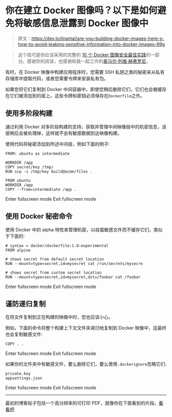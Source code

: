 # 你在建立 Docker 图像吗？以下是如何避免将敏感信息泄露到 Docker 图像中

> 原文：<https://dev.to/lirantal/are-you-building-docker-images-here-s-how-to-avoid-leaking-sensitive-information-into-docker-images-99g>

> 这个技巧是你应该采用的完整的 [10 个 Docker 图像安全最佳实践](https://snyk.io/blog/10-docker-image-security-best-practices/)的一部分。感谢你的阅读，也感谢和我一起工作的[奥马尔·列维·赫弗罗尼](https://twitter.com/omerlh)。

有时，在 Docker 映像中构建应用程序时，您需要 SSH 私钥之类的秘密来从私有存储库中提取代码，或者您需要令牌来安装私有包。

如果您将它们复制到 Docker 中间容器中，即使您稍后删除它们，它们也会被缓存在它们被添加到的层上。这些令牌和密钥必须保存在`Dockerfile`之外。

## 使用多阶段构建

通过利用 Docker 对多阶段构建的支持，获取并管理中间映像层中的机密信息，该层稍后会被处理掉，这样就不会有敏感数据到达映像构建。

使用代码将秘密添加到所述中间层，例如下面的例子:

```
FROM: ubuntu as intermediate

WORKDIR /app
COPY secret/key /tmp/
RUN scp -i /tmp/key build@acme/files .

FROM ubuntu
WORKDIR /app
COPY --from=intermediate /app . 
```

Enter fullscreen mode Exit fullscreen mode

## 使用 Docker 秘密命令

使用 Docker 中的 alpha 特性来管理机密，以挂载敏感文件而不缓存它们，类似于下面的:

```
# syntax = docker/dockerfile:1.0-experimental
FROM alpine

# shows secret from default secret location
RUN --mount=type=secret,id=mysecret cat /run/secrets/mysecre

# shows secret from custom secret location
RUN --mount=type=secret,id=mysecret,dst=/foobar cat /foobar 
```

Enter fullscreen mode Exit fullscreen mode

## 谨防递归复制

在将文件复制到正在构建的映像中时，您也应该小心。

例如，下面的命令将整个构建上下文文件夹递归地复制到 Docker 映像中，这最终也会复制敏感文件:

```
COPY . . 
```

Enter fullscreen mode Exit fullscreen mode

如果你的文件夹中有敏感文件，要么删除它们，要么使用`.dockerignore`忽略它们:

```
private.key
appsettings.json 
```

Enter fullscreen mode Exit fullscreen mode

* * *

最初的博客帖子包括一个高分辨率的可打印 PDF，就像你在下面看到的片段。[看看吧](https://snyk.io/blog/10-docker-image-security-best-practices/)